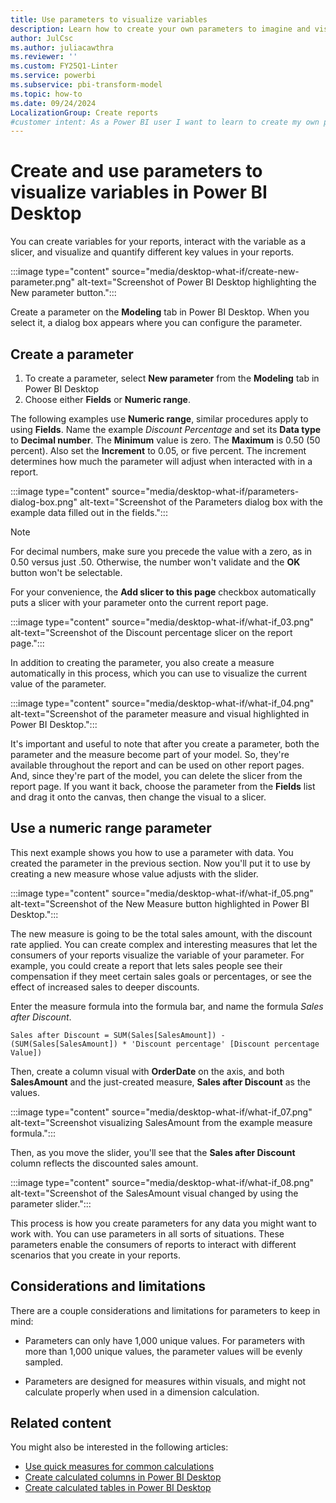 ```yaml
---
title: Use parameters to visualize variables
description: Learn how to create your own parameters to imagine and visualize variables in your Power BI reports.
author: JulCsc
ms.author: juliacawthra
ms.reviewer: ''
ms.custom: FY25Q1-Linter
ms.service: powerbi
ms.subservice: pbi-transform-model
ms.topic: how-to
ms.date: 09/24/2024
LocalizationGroup: Create reports
#customer intent: As a Power BI user I want to learn to create my own parameters for variables in my Power BI reports.
---
```

# Create and use parameters to visualize variables in Power BI Desktop

You can create variables for your reports, interact with the variable as a slicer, and visualize and quantify different key values in your reports.

:::image type="content" source="media/desktop-what-if/create-new-parameter.png" alt-text="Screenshot of Power BI Desktop highlighting the New parameter button.":::

Create a parameter on the **Modeling** tab in Power BI Desktop. When you select it, a dialog box appears where you can configure the parameter.

## Create a parameter

1. To create a parameter, select **New parameter** from the **Modeling** tab in Power BI Desktop
2. Choose either **Fields** or **Numeric range**.

The following examples use **Numeric range**, similar procedures apply to using **Fields**. Name the example *Discount Percentage* and set its **Data type** to **Decimal number**. The **Minimum** value is zero. The **Maximum** is 0.50 (50 percent). Also set the **Increment** to 0.05, or five percent. The increment determines how much the parameter will adjust when interacted with in a report.

:::image type="content" source="media/desktop-what-if/parameters-dialog-box.png" alt-text="Screenshot of the Parameters dialog box with the example data filled out in the fields.":::

> [!NOTE]
> For decimal numbers, make sure you precede the value with a zero, as in 0.50 versus just .50. Otherwise, the number won't validate and the **OK** button won't be selectable.
>
>

For your convenience, the **Add slicer to this page** checkbox automatically puts a slicer with your parameter onto the current report page.

:::image type="content" source="media/desktop-what-if/what-if_03.png" alt-text="Screenshot of the Discount percentage slicer on the report page.":::

In addition to creating the parameter, you also create a measure automatically in this process, which you can use to visualize the current value of the parameter.

:::image type="content" source="media/desktop-what-if/what-if_04.png" alt-text="Screenshot of the parameter measure and visual highlighted in Power BI Desktop.":::

It's important and useful to note that after you create a parameter, both the parameter and the measure become part of your model. So, they're available throughout the report and can be used on other report pages. And, since they're part of the model, you can delete the slicer from the report page. If you want it back, choose the parameter from the **Fields** list and drag it onto the canvas, then change the visual to a slicer.

## Use a numeric range parameter

This next example shows you how to use a parameter with data. You created the parameter in the previous section. Now you'll put it to use by creating a new measure whose value adjusts with the slider.

:::image type="content" source="media/desktop-what-if/what-if_05.png" alt-text="Screenshot of the New Measure button highlighted in Power BI Desktop.":::

The new measure is going to be the total sales amount, with the discount rate applied. You can create complex and interesting measures that let the consumers of your reports visualize the variable of your parameter. For example, you could create a report that lets sales people see their compensation if they meet certain sales goals or percentages, or see the effect of increased sales to deeper discounts.

Enter the measure formula into the formula bar, and name the formula *Sales after Discount*.

```dax
Sales after Discount = SUM(Sales[SalesAmount]) - (SUM(Sales[SalesAmount]) * 'Discount percentage' [Discount percentage Value])
```

Then, create a column visual with **OrderDate** on the axis, and both **SalesAmount** and the just-created measure, **Sales after Discount** as the values.

:::image type="content" source="media/desktop-what-if/what-if_07.png" alt-text="Screenshot visualizing SalesAmount from the example measure formula.":::

Then, as you move the slider, you'll see that the **Sales after Discount** column reflects the discounted sales amount.

:::image type="content" source="media/desktop-what-if/what-if_08.png" alt-text="Screenshot of the SalesAmount visual changed by using the parameter slider.":::

This process is how you create parameters for any data you might want to work with. You can use parameters in all sorts of situations. These parameters enable the consumers of reports to interact with different scenarios that you create in your reports.

## Considerations and limitations

There are a couple considerations and limitations for parameters to keep in mind:

* Parameters can only have 1,000 unique values. For parameters with more than 1,000 unique values, the parameter values will be evenly sampled.

* Parameters are designed for measures within visuals, and might not calculate properly when used in a dimension calculation.

## Related content

You might also be interested in the following articles:

* [Use quick measures for common calculations](desktop-quick-measures.md)
* [Create calculated columns in Power BI Desktop](desktop-calculated-columns.md)
* [Create calculated tables in Power BI Desktop](desktop-calculated-tables.md)
